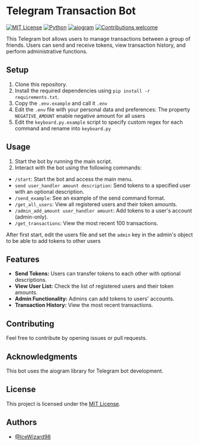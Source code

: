# Telegram Transaction Bot

[![MIT License](https://img.shields.io/badge/License-MIT-green.svg)](https://choosealicense.com/licenses/mit/)
[![Python](https://img.shields.io/badge/Python-3.10-blue)](https://www.python.org/)
[![aiogram](https://img.shields.io/badge/aiogram-3-red)](https://github.com/aiogram/aiogram)
[![Contributions welcome](https://img.shields.io/badge/Contributions-welcome-brightgreen.svg)](https://github.com/IceWizard98/money_bot/issues)

This Telegram bot allows users to manage transactions between a group of friends. Users can send and receive tokens, view transaction history, and perform administrative functions.

## Setup

1. Clone this repository.
2. Install the required dependencies using `pip install -r requirements.txt`.
3. Copy the `.env.example` and call it `.env`
4. Edit the `.env` file with your personal data and preferences:
   The property `NEGATIVE_AMOUNT` enable negative amount for all users
5. Edit the `keyboard.py.example` script to specify custom regex for each command and rename into `keyboard.py`

## Usage

1. Start the bot by running the main script.
2. Interact with the bot using the following commands:

- `/start`: Start the bot and access the main menu.
- `send user_handler amount description`: Send tokens to a specified user with an optional description.
- `/send_example`: See an example of the send command format.
- `/get_all_users`: View all registered users and their token amounts.
- `/admin_add_amount user_handler amount`: Add tokens to a user's account (admin-only).
- `/get_transactions`: View the most recent 100 transactions.

After first start, edit the users file and set the `admin` key in the admin's object to be able to add tokens to other users

## Features

- **Send Tokens:** Users can transfer tokens to each other with optional descriptions.
- **View User List:** Check the list of registered users and their token amounts.
- **Admin Functionality:** Admins can add tokens to users' accounts.
- **Transaction History:** View the most recent transactions.

## Contributing

Feel free to contribute by opening issues or pull requests.

## Acknowledgments

This bot uses the aiogram library for Telegram bot development.

## License

This project is licensed under the [MIT License](LICENSE).

## Authors

- [@IceWizard98](https://www.github.com/IceWizard98)


